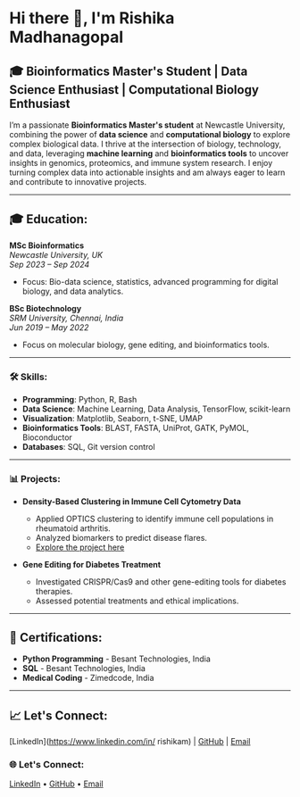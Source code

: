 # Hi there 👋, I'm Rishika Madhanagopal
## 🎓 Bioinformatics Master's Student | Data Science Enthusiast | Computational Biology Enthusiast

I’m a passionate **Bioinformatics Master's student** at Newcastle University, combining the power of **data science** and **computational biology** to explore complex biological data. I thrive at the intersection of biology, technology, and data, leveraging **machine learning** and **bioinformatics tools** to uncover insights in genomics, proteomics, and immune system research. I enjoy turning complex data into actionable insights and am always eager to learn and contribute to innovative projects.

---

## 🎓 Education:
**MSc Bioinformatics**  
_Newcastle University, UK_  
_Sep 2023 – Sep 2024_  
- Focus: Bio-data science, statistics, advanced programming for digital biology, and data analytics.

**BSc Biotechnology**  
_SRM University, Chennai, India_  
_Jun 2019 – May 2022_  
- Focus on molecular biology, gene editing, and bioinformatics tools.
  
---

### 🛠️ Skills:
- **Programming**: Python, R, Bash
- **Data Science**: Machine Learning, Data Analysis, TensorFlow, scikit-learn
- **Visualization**: Matplotlib, Seaborn, t-SNE, UMAP
- **Bioinformatics Tools**: BLAST, FASTA, UniProt, GATK, PyMOL, Bioconductor
- **Databases**: SQL, Git version control

---

### 📊 Projects:
- **Density-Based Clustering in Immune Cell Cytometry Data**  
   - Applied OPTICS clustering to identify immune cell populations in rheumatoid arthritis.
   - Analyzed biomarkers to predict disease flares.
   - [Explore the project here](https://github.com/yourusername/repository)

- **Gene Editing for Diabetes Treatment**  
   - Investigated CRISPR/Cas9 and other gene-editing tools for diabetes therapies.
   - Assessed potential treatments and ethical implications.

---

## 📜 Certifications:
- **Python Programming** - Besant Technologies, India
- **SQL** - Besant Technologies, India
- **Medical Coding** - Zimedcode, India

---

## 📈 Let's Connect:
[LinkedIn](https://www.linkedin.com/in/
rishikam) | [GitHub](https://github.com/Rishika-Madhanagopal) | [Email](mailto:rishikamadhanagopal@gmail.com) 
### 🌐 Let's Connect:
[LinkedIn](https://www.linkedin.com/in/rishikam) • [GitHub](https://github.com/Rishika-Madhanagopal) • [Email](mailto:your-rishikamadhanagopal@gmail.com)



